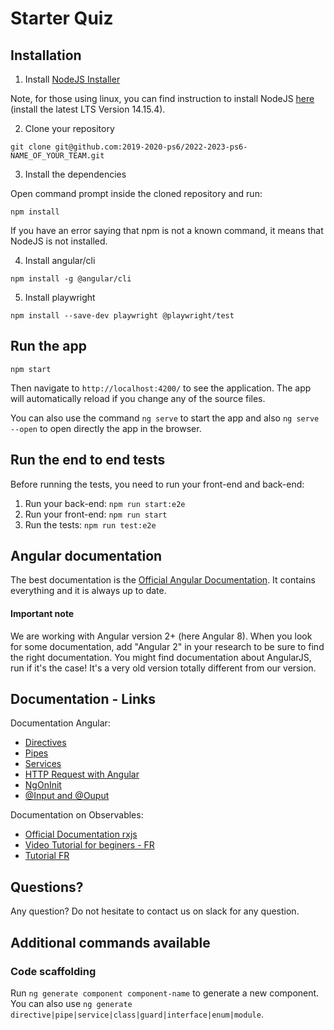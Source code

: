 # Starter Quiz

## Installation

1) Install [NodeJS Installer](https://nodejs.org/en/download/)

Note, for those using linux, you can find instruction to install NodeJS [here](https://github.com/nodesource/distributions/blob/master/README.md#debinstall) (install the latest LTS Version 14.15.4).

2) Clone your repository

```
git clone git@github.com:2019-2020-ps6/2022-2023-ps6-NAME_OF_YOUR_TEAM.git
```

3) Install the dependencies

Open command prompt inside the cloned repository and run: 

```
npm install
```

If you have an error saying that npm is not a known command, it means that NodeJS is not installed. 

4) Install angular/cli

```
npm install -g @angular/cli
```

5) Install playwright

```
npm install --save-dev playwright @playwright/test
```

## Run the app

```
npm start
```
Then navigate to `http://localhost:4200/` to see the application. The app will automatically reload if you change any of the source files.

You can also use the command `ng serve` to start the app and also `ng serve --open` to open directly the app in the browser.

## Run the end to end tests

Before running the tests, you need to run your front-end and back-end:

1) Run your back-end: `npm run start:e2e`
2) Run your front-end: `npm run start`
3) Run the tests:  `npm run test:e2e`


## Angular documentation

The best documentation is the [Official Angular Documentation](https://angular.io/docs). 
It contains everything and it is always up to date.

#### Important note 
We are working with Angular version 2+ (here Angular 8). When you look for some documentation, add "Angular 2" in your 
research to be sure to find the right documentation. You might find documentation about AngularJS, run if it's the case! 
It's a very old version totally different from our version.

## Documentation - Links

Documentation Angular: 

- [Directives](https://angular.io/docs/ts/latest/guide/attribute-directives.html)
- [Pipes](https://angular.io/docs/ts/latest/guide/pipes.html)
- [Services](https://angular.io/docs/ts/latest/tutorial/toh-pt4.html)
- [HTTP Request with Angular](https://angular.io/docs/ts/latest/guide/server-communication.html)
- [NgOnInit](https://angular.io/docs/ts/latest/tutorial/toh-pt4.html#the-ngoninit-lifecycle-hook)
- [@Input and @Ouput](https://angular.io/docs/ts/latest/cookbook/component-communication.html)

Documentation on Observables:

- [Official Documentation rxjs](http://reactivex.io/rxjs/class/es6/Observable.js~Observable.html)
- [Video Tutorial for beginers - FR](http://www.meanjs.fr/rxjs-tutoriel-1-creer-un-observable/)
- [Tutorial FR](http://home.heeere.com/tech-intro-programmation-reactive.html)

## Questions?

Any question? Do not hesitate to contact us on slack for any question. 

## Additional commands available

### Code scaffolding

Run `ng generate component component-name` to generate a new component. You can also use `ng generate directive|pipe|service|class|guard|interface|enum|module`.
